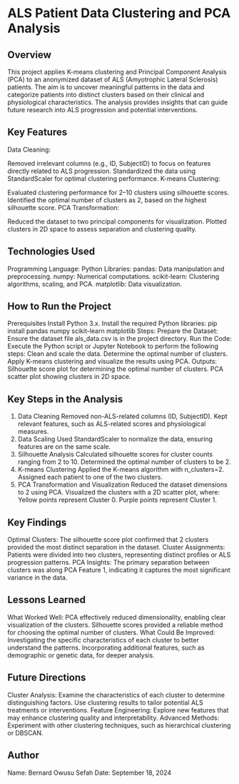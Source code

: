# ALS Patient Data Clustering and PCA Analysis
## Overview
This project applies K-means clustering and Principal Component Analysis (PCA) to an anonymized dataset of ALS (Amyotrophic Lateral Sclerosis) patients. The aim is to uncover meaningful patterns in the data and categorize patients into distinct clusters based on their clinical and physiological characteristics. The analysis provides insights that can guide future research into ALS progression and potential interventions.

## Key Features
Data Cleaning:

Removed irrelevant columns (e.g., ID, SubjectID) to focus on features directly related to ALS progression.
Standardized the data using StandardScaler for optimal clustering performance.
K-means Clustering:

Evaluated clustering performance for 2–10 clusters using silhouette scores.
Identified the optimal number of clusters as 2, based on the highest silhouette score.
PCA Transformation:

Reduced the dataset to two principal components for visualization.
Plotted clusters in 2D space to assess separation and clustering quality.

## Technologies Used
Programming Language: Python
Libraries:
pandas: Data manipulation and preprocessing.
numpy: Numerical computations.
scikit-learn: Clustering algorithms, scaling, and PCA.
matplotlib: Data visualization.

## How to Run the Project
Prerequisites
Install Python 3.x.
Install the required Python libraries:
pip install pandas numpy scikit-learn matplotlib
Steps:
Prepare the Dataset:
Ensure the dataset file als_data.csv is in the project directory.
Run the Code:
Execute the Python script or Jupyter Notebook to perform the following steps:
Clean and scale the data.
Determine the optimal number of clusters.
Apply K-means clustering and visualize the results using PCA.
Outputs:
Silhouette score plot for determining the optimal number of clusters.
PCA scatter plot showing clusters in 2D space.

## Key Steps in the Analysis
1. Data Cleaning
Removed non-ALS-related columns (ID, SubjectID).
Kept relevant features, such as ALS-related scores and physiological measures.
2. Data Scaling
Used StandardScaler to normalize the data, ensuring features are on the same scale.
3. Silhouette Analysis
Calculated silhouette scores for cluster counts ranging from 2 to 10.
Determined the optimal number of clusters to be 2.
4. K-means Clustering
Applied the K-means algorithm with n_clusters=2.
Assigned each patient to one of the two clusters.
5. PCA Transformation and Visualization
Reduced the dataset dimensions to 2 using PCA.
Visualized the clusters with a 2D scatter plot, where:
Yellow points represent Cluster 0.
Purple points represent Cluster 1.

## Key Findings
Optimal Clusters:
The silhouette score plot confirmed that 2 clusters provided the most distinct separation in the dataset.
Cluster Assignments:
Patients were divided into two clusters, representing distinct profiles or ALS progression patterns.
PCA Insights:
The primary separation between clusters was along PCA Feature 1, indicating it captures the most significant variance in the data.

## Lessons Learned
What Worked Well:
PCA effectively reduced dimensionality, enabling clear visualization of the clusters.
Silhouette scores provided a reliable method for choosing the optimal number of clusters.
What Could Be Improved:
Investigating the specific characteristics of each cluster to better understand the patterns.
Incorporating additional features, such as demographic or genetic data, for deeper analysis.

## Future Directions
Cluster Analysis:
Examine the characteristics of each cluster to determine distinguishing factors.
Use clustering results to tailor potential ALS treatments or interventions.
Feature Engineering:
Explore new features that may enhance clustering quality and interpretability.
Advanced Methods:
Experiment with other clustering techniques, such as hierarchical clustering or DBSCAN.

## Author
Name: Bernard Owusu Sefah
Date: September 18, 2024
